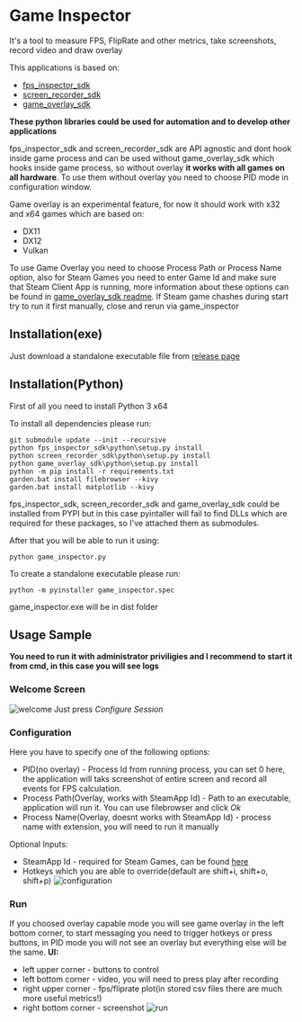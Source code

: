 # Game Inspector
It's a tool to measure FPS, FlipRate and other metrics, take screenshots, record video and draw overlay

This applications is based on:
* [fps_inspector_sdk](https://github.com/Andrey1994/fps_inspector_sdk)
* [screen_recorder_sdk](https://github.com/Andrey1994/screen_recorder_sdk)
* [game_overlay_sdk](https://github.com/Andrey1994/game_overlay_sdk)

**These python libraries could be used for automation and to develop other applications**

fps_inspector_sdk and screen_recorder_sdk are API agnostic and dont hook inside game process and can be used without game_overlay_sdk which hooks inside game process, so without overlay **it works with all games on all hardware**. To use them without overlay you need to choose PID mode in configuration window.

Game overlay is an experimental feature, for now it should work with x32 and x64 games which are based on:
* DX11
* DX12
* Vulkan

To use Game Overlay you need to choose Process Path or Process Name option, also for Steam Games you need to enter Game Id and make sure that Steam Client App is running, more information about these options can be found in [game_overlay_sdk readme](https://github.com/Andrey1994/game_overlay_sdk). If Steam game chashes during start try to run it first manually, close and rerun via game_inspector

## Installation(exe)
Just download a standalone executable file from [release page](https://github.com/Andrey1994/game_inspector/releases)

## Installation(Python)
First of all you need to install Python 3 x64

To install all dependencies please run:
```
git submodule update --init --recursive
python fps_inspector_sdk\python\setup.py install
python screen_recorder_sdk\python\setup.py install
python game_overlay_sdk\python\setup.py install
python -m pip install -r requirements.txt
garden.bat install filebrowser --kivy
garden.bat install matplotlib --kivy
```
fps_inspector_sdk, screen_recorder_sdk and game_overlay_sdk could be installed from PYPI but in this case pyintaller will fail to find DLLs which are required for these packages, so I've attached them as submodules.

After that you will be able to run it using:
```
python game_inspector.py
```
To create a standalone executable please run:
```
python -m pyinstaller game_inspector.spec
```
game_inspector.exe will be in dist folder

## Usage Sample
**You need to run it with administrator priviligies and I recommend to start it from cmd, in this case you will see logs**
### Welcome Screen
![welcome](https://live.staticflickr.com/65535/48117105993_fed148044b_b.jpg)
Just press *Configure Session*
### Configuration
Here you have to specify one of the following options:
* PID(no overlay) - Process Id from running process, you can set 0 here, the application will taks screenshot of entire screen and record all events for FPS calculation. 
* Process Path(Overlay, works with SteamApp Id) - Path to an executable, application will run it. You can use filebrowser and click *Ok*
* Process Name(Overlay, doesnt works with SteamApp Id) - process name with extension, you will need to run it manually

Optional Inputs:
* SteamApp Id -  required for Steam Games, can be found [here](https://steamdb.info/search)
* Hotkeys which you are able to override(default are shift+i, shift+o, shift+p)
![configuration](https://live.staticflickr.com/65535/48117073956_4074e6d06b_b.jpg)

### Run
If you choosed overlay capable mode you will see game overlay in the left bottom corner, to start messaging you need to trigger hotkeys or press buttons, in PID mode you will not see an overlay but everything else will be the same.
**UI:**
* left upper corner - buttons to control
* left bottom corner - video, you will need to press play after recording
* right upper corner - fps/fliprate plot(in stored csv files there are much more useful metrics!)
* right bottom corner - screenshot
![run](https://live.staticflickr.com/65535/48117073881_37c41695a9_b.jpg)
